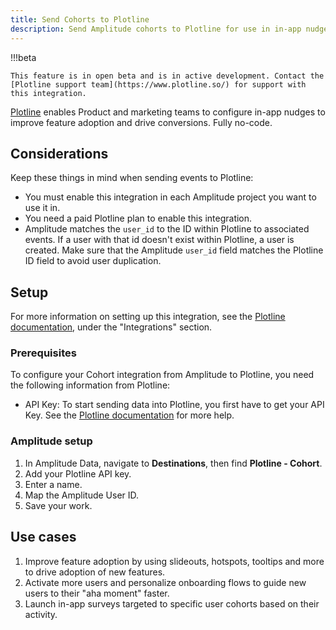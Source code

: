 ```yaml
---
title: Send Cohorts to Plotline
description: Send Amplitude cohorts to Plotline for use in in-app nudges with just a few clicks.
---
```


!!!beta 

    This feature is in open beta and is in active development. Contact the [Plotline support team](https://www.plotline.so/) for support with this integration.

[Plotline](https://www.plotline.so/) enables Product and marketing teams to configure in-app nudges to improve feature adoption and drive conversions. Fully no-code.

## Considerations

Keep these things in mind when sending events to Plotline:

- You must enable this integration in each Amplitude project you want to use it in.
- You need a paid Plotline plan to enable this integration.
- Amplitude matches the `user_id` to the ID within Plotline to associated events. If a user with that id doesn't exist within Plotline, a user is created. Make sure that the Amplitude `user_id` field matches the Plotline ID field to avoid user duplication.

## Setup

For more information on setting up this integration, see the [Plotline documentation](https://docs.plotline.so), under the "Integrations" section.

### Prerequisites

To configure your Cohort integration from Amplitude to Plotline, you need the following information from Plotline:

- API Key: To start sending data into Plotline, you first have to get your API Key. See the [Plotline documentation](https://docs.plotline.so) for more help.

### Amplitude setup

1. In Amplitude Data, navigate to **Destinations**, then find **Plotline - Cohort**.
2. Add your Plotline API key.
3. Enter a name.
4. Map the Amplitude User ID.
5. Save your work.

## Use cases

1. Improve feature adoption by using slideouts, hotspots, tooltips and more to drive adoption of new features.
2. Activate more users and personalize onboarding flows to guide new users to their "aha moment" faster.
3. Launch in-app surveys targeted to specific user cohorts based on their activity.
